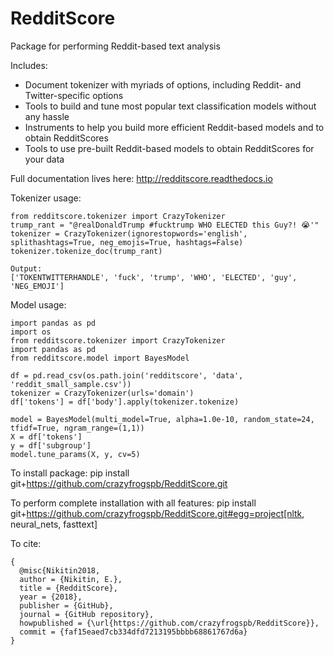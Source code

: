 # RedditScore
Package for performing Reddit-based text analysis

Includes:
- Document tokenizer with myriads of options, including Reddit- and Twitter-specific options
- Tools to build and tune most popular text classification models without any hassle
- Instruments to help you build more efficient Reddit-based models and to obtain RedditScores
- Tools to use pre-built Reddit-based models to obtain RedditScores for your data

Full documentation lives here: http://redditscore.readthedocs.io

Tokenizer usage:

	from redditscore.tokenizer import CrazyTokenizer
	trump_rant = "@realDonaldTrump #fucktrump WHO ELECTED this Guy?! 😭'"
	tokenizer = CrazyTokenizer(ignorestopwords='english', splithashtags=True, neg_emojis=True, hashtags=False)
	tokenizer.tokenize_doc(trump_rant)

	Output:
	['TOKENTWITTERHANDLE', 'fuck', 'trump', 'WHO', 'ELECTED', 'guy', 'NEG_EMOJI']


Model usage:

    import pandas as pd
    import os
    from redditscore.tokenizer import CrazyTokenizer
    import pandas as pd
    from redditscore.model import BayesModel

    df = pd.read_csv(os.path.join('redditscore', 'data', 'reddit_small_sample.csv'))
    tokenizer = CrazyTokenizer(urls='domain')
    df['tokens'] = df['body'].apply(tokenizer.tokenize)

    model = BayesModel(multi_model=True, alpha=1.0e-10, random_state=24, tfidf=True, ngram_range=(1,1))
    X = df['tokens']
    y = df['subgroup']
    model.tune_params(X, y, cv=5)


To install package:
	pip install git+https://github.com/crazyfrogspb/RedditScore.git

To perform complete installation with all features:
  pip install git+https://github.com/crazyfrogspb/RedditScore.git#egg=project[nltk, neural_nets, fasttext]

To cite:

    {
      @misc{Nikitin2018,
      author = {Nikitin, E.},
      title = {RedditScore},
      year = {2018},
      publisher = {GitHub},
      journal = {GitHub repository},
      howpublished = {\url{https://github.com/crazyfrogspb/RedditScore}},
      commit = {faf15eaed7cb334dfd7213195bbbb68861767d6a}
    }
